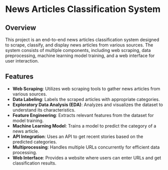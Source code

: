 # News Articles Classification System

## Overview

This project is an end-to-end news articles classification system designed to scrape, classify, and display news articles from various sources. The system consists of multiple components, including web scraping, data preprocessing, machine learning model training, and a web interface for user interaction.

## Features

- **Web Scraping**: Utilizes web scraping tools to gather news articles from various sources.
- **Data Labeling**: Labels the scraped articles with appropriate categories.
- **Exploratory Data Analysis (EDA)**: Analyzes and visualizes the dataset to understand its characteristics.
- **Feature Engineering**: Extracts relevant features from the dataset for model training.
- **Machine Learning Model**: Trains a model to predict the category of a news article.
- **API Integration**: Uses an API to get recent stories based on the predicted categories.
- **Multiprocessing**: Handles multiple URLs concurrently for efficient data processing.
- **Web Interface**: Provides a website where users can enter URLs and get classification results.



